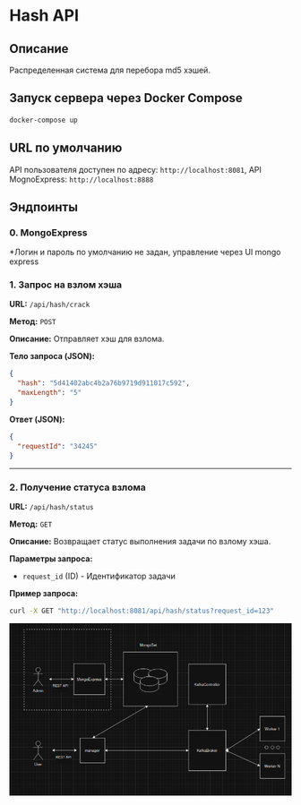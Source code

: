 # Hash API

## Описание
Распределенная система для перебора md5 хэшей.

## Запуск сервера через Docker Compose

```sh
docker-compose up
```

## URL по умолчанию

API пользователя доступен по адресу: `http://localhost:8081`, API MognoExpress: `http://localhost:8888` 

## Эндпоинты

### 0. MongoExpress

*Логин и пароль по умолчанию не задан, управление через UI mongo express

### 1. Запрос на взлом хэша

**URL:** `/api/hash/crack`

**Метод:** `POST`

**Описание:** Отправляет хэш для взлома.

**Тело запроса (JSON):**
```json
{
  "hash": "5d41402abc4b2a76b9719d911017c592",
  "maxLength": "5"
}
```

**Ответ (JSON):**
```json
{
  "requestId": "34245"
}
```

---

### 2. Получение статуса взлома

**URL:** `/api/hash/status`

**Метод:** `GET`

**Описание:** Возвращает статус выполнения задачи по взлому хэша.

**Параметры запроса:**
- `request_id` (ID) - Идентификатор задачи

**Пример запроса:**
```sh
curl -X GET "http://localhost:8081/api/hash/status?request_id=123"
```


![alt text](image.png)
